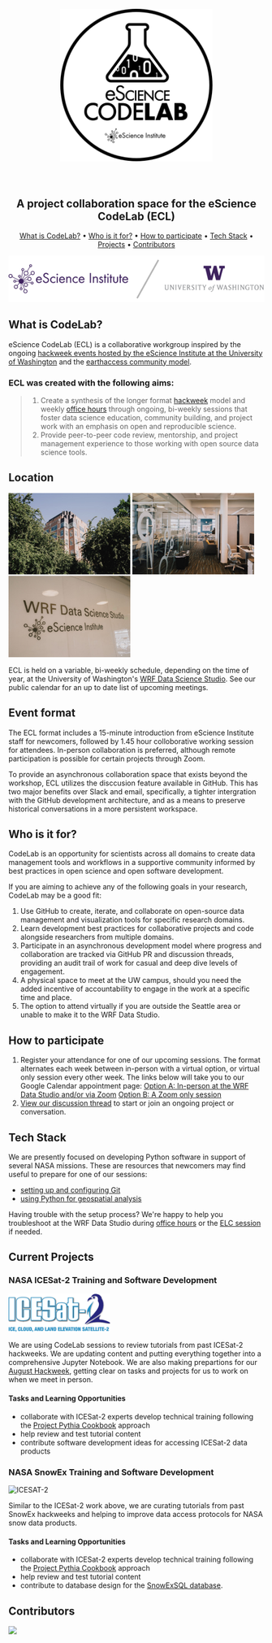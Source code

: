 
<h1 align="center">
  <br>
  <a href="https://escience.washington.edu/using-data-science/hackweeks/">
<img src="images/escience_codelab.svg" alt="eScience_CodeLab" width="300" height=300"> </a>
<br>
  <br>
</h1>

<h2 align="center">A project collaboration space for the eScience CodeLab (ECL)</h2>


<p align="center">
  <a href="#What is CodeLab?">What is CodeLab?</a> •
  <a href="#What is CodeLab?">Who is it for?</a> •
  <a href="#How to participate">How to participate</a> •
  <a href="#How to participate">Tech Stack</a> •
  <a href="#Projects">Projects</a> •
  <a href="#license">Contributors</a>
</p>

<p align="center">
<img src="images/uw_combo.svg" alt="eScience_CodeLab"> 
<br>
</p>

## What is CodeLab?

eScience CodeLab (ECL) is a collaborative workgroup inspired by the ongoing [hackweek events hosted by the eScience Institute at the University of Washington](https://escience.washington.edu/using-data-science/hackweeks/) and the [earthaccess community model](nsidc.github.io/earthaccess/). 

### ECL was created with the following aims:
>1. Create a synthesis of the longer format [hackweek](https://escience.washington.edu/using-data-science/hackweeks/) model and weekly [office hours](https://escience.washington.edu/using-data-science/office-hours/) through ongoing, bi-weekly sessions that foster data science education, community building, and project work with an emphasis on open and reproducible science.
>2. Provide peer-to-peer code review, mentorship, and project management experience to those working with open source data science tools. 

## Location

<p align="left">
  <img src="images/wrf1.jpg" alt="eScience_CodeLab" width="240">
  <img src="images/wrf2.jpg" alt="eScience_CodeLab" width="240">
  <img src="images/wrf3.jpg" alt="eScience_CodeLab" width="240">
  <br>
</p>

ECL is held on a variable, bi-weekly schedule, depending on the time of year, at the University of Washington's [WRF Data Science Studio](https://maps.app.goo.gl/mCw75ykbLPHFnRcg9). See our public calendar for an up to date list of upcoming meetings.

## Event format
The ECL format includes a 15-minute introduction from eScience Institute staff for newcomers, followed by 1.45 hour colloborative working session for attendees. In-person collaboration is preferred, although remote participation is possible for certain projects through Zoom.

To provide an asynchronous collaboration space that exists beyond the workshop, ECL utilizes the disccusion feature available in GitHub. This has two major benefits over Slack and email, specifically, a tighter intergration with the GitHub development architecture, and as a means to preserve historical conversations in a more persistent workspace.


## Who is it for?
CodeLab is an opportunity for scientists across all domains to create data management tools and workflows in a supportive community informed by best practices in open science and open software development.

If you are aiming to achieve any of the following goals in your research, CodeLab may be a good fit:

1. Use GitHub to create, iterate, and collaborate on open-source data management and visualization tools for specific research domains.
2. Learn development best practices for collaborative projects and code alongside researchers from multiple domains.
3. Participate in an asynchronous development model where progress and collaboration are tracked via GitHub PR and discussion threads, providing an audit trail of work for casual and deep dive levels of engagement.
4. A physical space to meet at the UW campus, should you need the added incentive of accountability to engage in the work at a specific time and place.
5. The option to attend virtually if you are outside the Seattle area or unable to make it to the WRF Data Studio.


## How to participate

1. Register your attendance for one of our upcoming sessions. The format alternates each week between in-person with a virtual option, or virtual only session every other week. The links below will take you to our Google Calendar appointment page: 
[Option A: In-person at the WRF Data Studio and/or via Zoom](https://calendar.google.com/calendar/u/0/appointments/schedules/AcZssZ12rAR0SiS1XcEepwp7RKukj_NCowM_8SgXe-RPMrBQlY25muYdDmWXk01d6tqyTPjmmZtlpRHJ)
[Option B: A Zoom only session](https://calendar.google.com/calendar/u/0/appointments/schedules/AcZssZ1ceijAiIMI_7uADu2flQkoRKnrL-YSvzxlaimt_ZAMoEgTX93K2TEthhdgT0-wyXiJBw9I96ce) 
2. [View our discussion thread](https://github.com/uwhackweek/eScience_CodeLab/discussions) to start or join an ongoing project or conversation. 

## Tech Stack
We are presently focused on developing Python software in support of several NASA missions. 
These are resources that newcomers may find useful to prepare for one of our sessions:

* [setting up and configuring Git](https://snowex-2024.hackweek.io/preliminary/git.html)
* [using Python for geospatial analysis](https://foundations.projectpythia.org/)

Having trouble with the setup process? We're happy to help you troubleshoot at the WRF Data Studio during [office hours](https://escience.washington.edu/using-data-science/office-hours/) or the [ELC session](https://calendly.com/mweldens-uw/codelab?preview_source=et_card&month=2025-04) if needed.



## Current Projects

### NASA ICESat-2 Training and Software Development

<p align="left">
<img src="images/ICESat-2_logo.png" alt="ICESAT-2" width="200"> 
<br>
</p>

We are using CodeLab sessions to review tutorials from past ICESat-2 hackweeks. We are updating content and putting everything together into a comprehensive Jupyter Notebook. We are also making prepartions for our [August Hackweek](https://2025.hackweek.io/), getting clear on tasks and projects for us to work on when we meet in person.

#### Tasks and Learning Opportunities

* collaborate with ICESat-2 experts develop technical training following the [Project Pythia Cookbook](https://projectpythia.org/cookbook-guide.html) approach
* help review and test tutorial content
* contribute software development ideas for accessing ICESat-2 data products

### NASA SnowEx Training and Software Development

<p align="left">
<img src="https://github.com/snowex-hackweek/website-2024/blob/main/book/logo.png?raw=true" alt="ICESAT-2" width="200"> 
<br>
</p>

Similar to the ICESat-2 work above, we are curating tutorials from past SnowEx hackweeks and helping to improve data access protocols for NASA snow data products.

#### Tasks and Learning Opportunities

* collaborate with ICESat-2 experts develop technical training following the [Project Pythia Cookbook](https://projectpythia.org/cookbook-guide.html) approach
* help review and test tutorial content
* contribute to database design for the [SnowExSQL database](https://snowexsql.readthedocs.io/en/latest/readme.html).

## Contributors
<a href="https://github.com/uwhackweek/eScience_CodeLab/graphs/contributors">
  <img src="https://contrib.rocks/image?repo=uwhackweek/eScience_CodeLab" />
</a>












